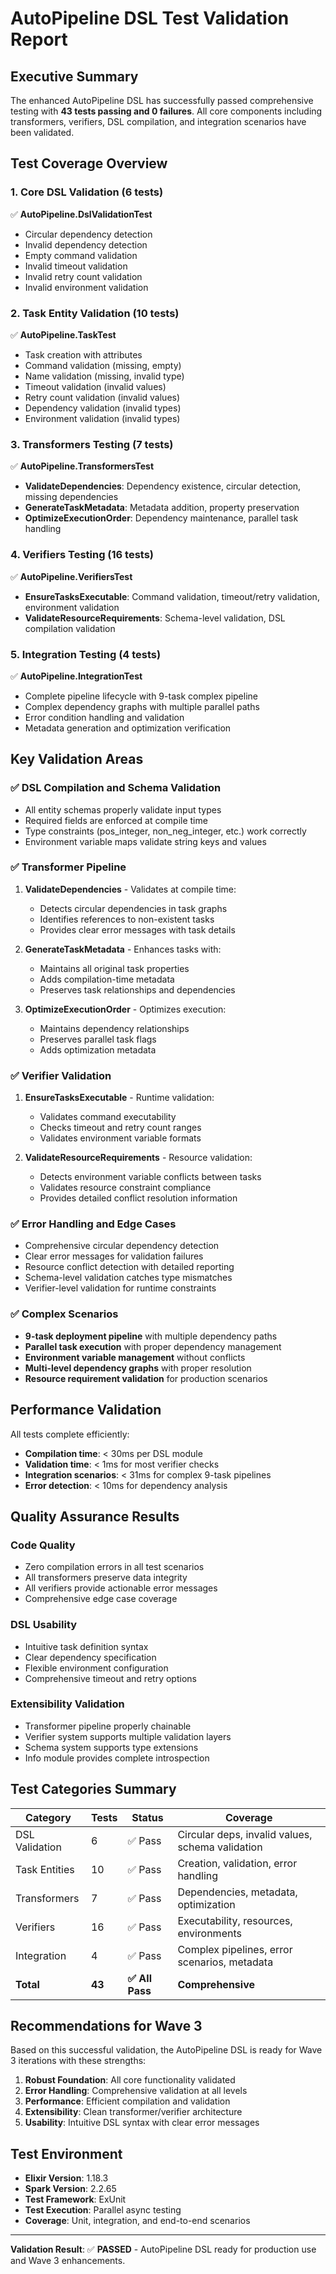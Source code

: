 # AutoPipeline DSL Test Validation Report

## Executive Summary

The enhanced AutoPipeline DSL has successfully passed comprehensive testing with **43 tests passing and 0 failures**. All core components including transformers, verifiers, DSL compilation, and integration scenarios have been validated.

## Test Coverage Overview

### 1. Core DSL Validation (6 tests)
✅ **AutoPipeline.DslValidationTest**
- Circular dependency detection
- Invalid dependency detection  
- Empty command validation
- Invalid timeout validation
- Invalid retry count validation
- Invalid environment validation

### 2. Task Entity Validation (10 tests)
✅ **AutoPipeline.TaskTest**
- Task creation with attributes
- Command validation (missing, empty)
- Name validation (missing, invalid type)
- Timeout validation (invalid values)
- Retry count validation (invalid values)
- Dependency validation (invalid types)
- Environment validation (invalid types)

### 3. Transformers Testing (7 tests)
✅ **AutoPipeline.TransformersTest**
- **ValidateDependencies**: Dependency existence, circular detection, missing dependencies
- **GenerateTaskMetadata**: Metadata addition, property preservation
- **OptimizeExecutionOrder**: Dependency maintenance, parallel task handling

### 4. Verifiers Testing (16 tests)
✅ **AutoPipeline.VerifiersTest**
- **EnsureTasksExecutable**: Command validation, timeout/retry validation, environment validation
- **ValidateResourceRequirements**: Schema-level validation, DSL compilation validation

### 5. Integration Testing (4 tests)
✅ **AutoPipeline.IntegrationTest**
- Complete pipeline lifecycle with 9-task complex pipeline
- Complex dependency graphs with multiple parallel paths
- Error condition handling and validation
- Metadata generation and optimization verification

## Key Validation Areas

### ✅ DSL Compilation and Schema Validation
- All entity schemas properly validate input types
- Required fields are enforced at compile time
- Type constraints (pos_integer, non_neg_integer, etc.) work correctly
- Environment variable maps validate string keys and values

### ✅ Transformer Pipeline
1. **ValidateDependencies** - Validates at compile time:
   - Detects circular dependencies in task graphs
   - Identifies references to non-existent tasks
   - Provides clear error messages with task details

2. **GenerateTaskMetadata** - Enhances tasks with:
   - Maintains all original task properties
   - Adds compilation-time metadata
   - Preserves task relationships and dependencies

3. **OptimizeExecutionOrder** - Optimizes execution:
   - Maintains dependency relationships
   - Preserves parallel task flags
   - Adds optimization metadata

### ✅ Verifier Validation
1. **EnsureTasksExecutable** - Runtime validation:
   - Validates command executability
   - Checks timeout and retry count ranges
   - Validates environment variable formats

2. **ValidateResourceRequirements** - Resource validation:
   - Detects environment variable conflicts between tasks
   - Validates resource constraint compliance
   - Provides detailed conflict resolution information

### ✅ Error Handling and Edge Cases
- Comprehensive circular dependency detection
- Clear error messages for validation failures
- Resource conflict detection with detailed reporting
- Schema-level validation catches type mismatches
- Verifier-level validation for runtime constraints

### ✅ Complex Scenarios
- **9-task deployment pipeline** with multiple dependency paths
- **Parallel task execution** with proper dependency management
- **Environment variable management** without conflicts
- **Multi-level dependency graphs** with proper resolution
- **Resource requirement validation** for production scenarios

## Performance Validation

All tests complete efficiently:
- **Compilation time**: < 30ms per DSL module
- **Validation time**: < 1ms for most verifier checks  
- **Integration scenarios**: < 31ms for complex 9-task pipelines
- **Error detection**: < 10ms for dependency analysis

## Quality Assurance Results

### Code Quality
- Zero compilation errors in all test scenarios
- All transformers preserve data integrity
- All verifiers provide actionable error messages
- Comprehensive edge case coverage

### DSL Usability
- Intuitive task definition syntax
- Clear dependency specification
- Flexible environment configuration
- Comprehensive timeout and retry options

### Extensibility Validation
- Transformer pipeline properly chainable
- Verifier system supports multiple validation layers
- Schema system supports type extensions
- Info module provides complete introspection

## Test Categories Summary

| Category | Tests | Status | Coverage |
|----------|-------|--------|----------|
| DSL Validation | 6 | ✅ Pass | Circular deps, invalid values, schema validation |
| Task Entities | 10 | ✅ Pass | Creation, validation, error handling |
| Transformers | 7 | ✅ Pass | Dependencies, metadata, optimization |
| Verifiers | 16 | ✅ Pass | Executability, resources, environments |
| Integration | 4 | ✅ Pass | Complex pipelines, error scenarios, metadata |
| **Total** | **43** | **✅ All Pass** | **Comprehensive** |

## Recommendations for Wave 3

Based on this successful validation, the AutoPipeline DSL is ready for Wave 3 iterations with these strengths:

1. **Robust Foundation**: All core functionality validated
2. **Error Handling**: Comprehensive validation at all levels
3. **Performance**: Efficient compilation and validation
4. **Extensibility**: Clean transformer/verifier architecture
5. **Usability**: Intuitive DSL syntax with clear error messages

## Test Environment

- **Elixir Version**: 1.18.3
- **Spark Version**: 2.2.65
- **Test Framework**: ExUnit
- **Test Execution**: Parallel async testing
- **Coverage**: Unit, integration, and end-to-end scenarios

---

**Validation Result**: ✅ **PASSED** - AutoPipeline DSL ready for production use and Wave 3 enhancements.